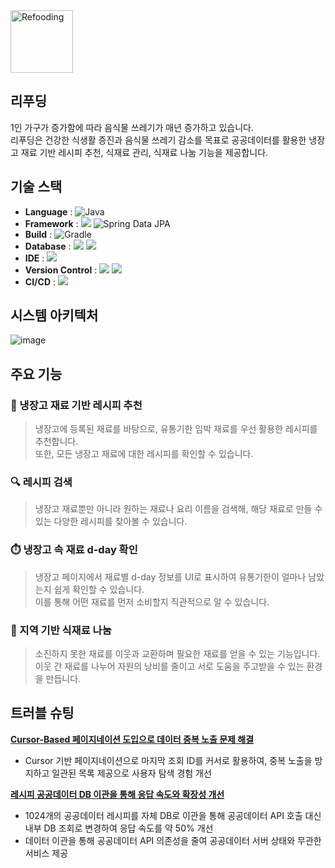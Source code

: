 <div>
  <img
    src="https://github.com/user-attachments/assets/81a42244-b090-4509-99b2-ca4992e8d532"
    alt="Refooding"
    height="100"
  />
</div>

## 리푸딩
1인 가구가 증가함에 따라 음식물 쓰레기가 매년 증가하고 있습니다. <br>
리푸딩은 건강한 식생활 증진과 음식물 쓰레기 감소를 목표로 공공데이터를 활용한 냉장고 재료 기반 레시피 추천, 식재료 관리, 식재료 나눔 기능을 제공합니다.

## 기술 스택
- **Language** : ![Java](https://img.shields.io/badge/Java17-%23ED8B00.svg?style=square&logo=openjdk&logoColor=white) <br>
- **Framework** : <img src = "https://img.shields.io/badge/Springboot 3.3.1-6DB33F?&logo=springboot&logoColor=white"> ![Spring Data JPA](https://img.shields.io/badge/Spring%20Data%20JPA-6DB33F?style=square&logo=Spring&logoColor=white) <br>
- **Build** : ![Gradle](https://img.shields.io/badge/Gradle%208-02303A.svg?style=square&logo=Gradle&logoColor=white)
- **Database** : <img src = "https://img.shields.io/badge/MySQL 8-4479A1?&logo=MySQL&logoColor=white"> <img src = "https://img.shields.io/badge/Amazon S3-569A31?&logo=amazons3&logoColor=white">
- **IDE** : <img src = "https://img.shields.io/badge/Intellij Idea-000000?&logo=intellijidea&logoColor=white">
- **Version Control** : <img src = "https://img.shields.io/badge/Git-F05032?&logo=git&logoColor=white"> <img src = "https://img.shields.io/badge/Github-181717?&logo=github&logoColor=white">
- **CI/CD** : <img src = "https://img.shields.io/badge/Github Actions-2088FF?&logo=githubactions&logoColor=white">

## 시스템 아키텍처
![image](https://github.com/user-attachments/assets/59bbcff1-a365-4759-a1a2-63cf4684858c)

## 주요 기능
### 🥬 냉장고 재료 기반 레시피 추천
> 냉장고에 등록된 재료를 바탕으로, 유통기한 임박 재료를 우선 활용한 레시피를 추천합니다. <br>
> 또한, 모든 냉장고 재료에 대한 레시피를 확인할 수 있습니다.

### 🔍 레시피 검색
> 냉장고 재료뿐만 아니라 원하는 재료나 요리 이름을 검색해, 해당 재료로 만들 수 있는 다양한 레시피를 찾아볼 수 있습니다.

### ⏱️ 냉장고 속 재료 d-day 확인
> 냉장고 페이지에서 재료별 d-day 정보를 UI로 표시하여 유통기한이 얼마나 남았는지 쉽게 확인할 수 있습니다. <br>
> 이를 통해 어떤 재료를 먼저 소비할지 직관적으로 알 수 있습니다.

### 📍 지역 기반 식재료 나눔
> 소진하지 못한 재료를 이웃과 교환하며 필요한 재료를 얻을 수 있는 기능입니다. <br>
> 이웃 간 재료를 나누어 자원의 낭비를 줄이고 서로 도움을 주고받을 수 있는 환경을 만듭니다.

## 트러블 슈팅

[**Cursor-Based 페이지네이션 도입으로 데이터 중복 노출 문제 해결**](https://github.com/HomeChefHub/refooding-be)

- Cursor 기반 페이지네이션으로 마지막 조회 ID를 커서로 활용하여, 중복 노출을 방지하고 일관된 목록 제공으로 사용자 탐색 경험 개선

[**레시피 공공데이터 DB 이관을 통해 응답 속도와 확장성 개선**](https://github.com/HomeChefHub/refooding-be)

- 1024개의 공공데이터 레시피를 자체 DB로 이관을 통해 공공데이터 API 호출 대신 내부 DB 조회로 변경하여 응답 속도를 약 50% 개선
- 데이터 이관을 통해 공공데이터 API 의존성을 줄여 공공데이터 서버 상태와 무관한 서비스 제공
